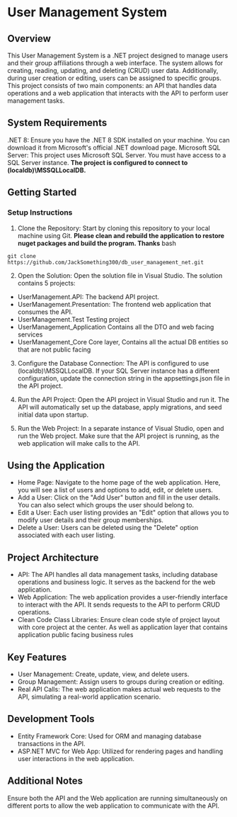 # User Management System

## Overview
This User Management System is a .NET project designed to manage users and their group affiliations through a web interface. The system allows for creating, reading, updating, and deleting (CRUD) user data. Additionally, during user creation or editing, users can be assigned to specific groups. This project consists of two main components: an API that handles data operations and a web application that interacts with the API to perform user management tasks.

## System Requirements
.NET 8: Ensure you have the .NET 8 SDK installed on your machine. You can download it from Microsoft's official .NET download page.
Microsoft SQL Server: This project uses Microsoft SQL Server. You must have access to a SQL Server instance. 
**The project is configured to connect to (localdb)\MSSQLLocalDB.**

## Getting Started
### Setup Instructions
1. Clone the Repository: Start by cloning this repository to your local machine using Git.
 **Please clean and rebuild the application to restore nuget packages and build the program. Thanks**
bash
```
git clone https://github.com/JackSomething300/db_user_management_net.git
```
2. Open the Solution: Open the solution file in Visual Studio. The solution contains 5 projects:

- UserManagement.API: The backend API project.
- UserManagement.Presentation: The frontend web application that consumes the API.
- UserManagement.Test Testing project 
- UserManagement_Application Contains all the DTO and web facing services
- UserManagement_Core Core layer, Contains all the actual DB entities so that are not public facing

3. Configure the Database Connection: The API is configured to use (localdb)\MSSQLLocalDB. If your SQL Server instance has a different configuration, update the connection string in the appsettings.json file in the API project.

4. Run the API Project: Open the API project in Visual Studio and run it. The API will automatically set up the database, apply migrations, and seed initial data upon startup.

5. Run the Web Project: In a separate instance of Visual Studio, open and run the Web project. Make sure that the API project is running, as the web application will make calls to the API.

## Using the Application
- Home Page: Navigate to the home page of the web application. Here, you will see a list of users and options to add, edit, or delete users.
- Add a User: Click on the "Add User" button and fill in the user details. You can also select which groups the user should belong to.
- Edit a User: Each user listing provides an "Edit" option that allows you to modify user details and their group memberships.
- Delete a User: Users can be deleted using the "Delete" option associated with each user listing.

## Project Architecture
- API: The API handles all data management tasks, including database operations and business logic. It serves as the backend for the web application.
- Web Application: The web application provides a user-friendly interface to interact with the API. It sends requests to the API to perform CRUD operations.
- Clean Code Class Libraries: Ensure clean code style of project layout with core project at the center. As well as application layer that contains application public facing business rules

## Key Features
- User Management: Create, update, view, and delete users.
- Group Management: Assign users to groups during creation or editing.
- Real API Calls: The web application makes actual web requests to the API, simulating a real-world application scenario.

## Development Tools
- Entity Framework Core: Used for ORM and managing database transactions in the API.
- ASP.NET MVC for Web App: Utilized for rendering pages and handling user interactions in the web application.

## Additional Notes
Ensure both the API and the Web application are running simultaneously on different ports to allow the web application to communicate with the API.
